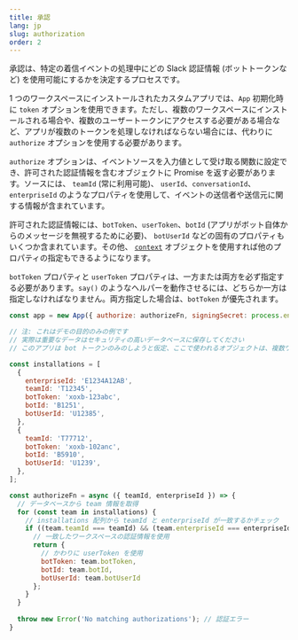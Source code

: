 ```yaml
---
title: 承認
lang: jp
slug: authorization
order: 2
---
```


<div class="section-content">
承認は、特定の着信イベントの処理中にどの Slack 認証情報 (ボットトークンなど) を使用可能にするかを決定するプロセスです。

1 つのワークスペースにインストールされたカスタムアプリでは、`App` 初期化時に `token` オプションを使用できます。ただし、複数のワークスペースにインストールされる場合や、複数のユーザートークンにアクセスする必要がある場合など、アプリが複数のトークンを処理しなければならない場合には、代わりに `authorize` オプションを使用する必要があります。

`authorize` オプションは、イベントソースを入力値として受け取る関数に設定でき、許可された認証情報を含むオブジェクトに Promise を返す必要があります。ソースには、 `teamId` (常に利用可能)、 `userId`、`conversationId`、`enterpriseId` のようなプロパティを使用して、イベントの送信者や送信元に関する情報が含まれています。

許可された認証情報には、`botToken`、`userToken`、`botId` (アプリがボット自体からのメッセージを無視するために必要)、 `botUserId` などの固有のプロパティもいくつか含まれています。その他、 [`context`](#context) オブジェクトを使用すれば他のプロパティの指定もできるようになります。

`botToken` プロパティと `userToken` プロパティは、一方または両方を必ず指定する必要があります。`say()` のようなヘルパーを動作させるには、どちらか一方は指定しなければなりません。両方指定した場合は、`botToken` が優先されます。
</div>

```javascript
const app = new App({ authorize: authorizeFn, signingSecret: process.env.SLACK_SIGNING_SECRET });

// 注: これはデモの目的のみの例です
// 実際は重要なデータはセキュリティの高いデータベースに保存してください
// このアプリは bot トークンのみのしようと仮定、ここで使われるオブジェクトは、複数ワークスペースにアプリをインストールする際の認証情報を保管するモデルとします

const installations = [
  {
    enterpriseId: 'E1234A12AB',
    teamId: 'T12345',
    botToken: 'xoxb-123abc',
    botId: 'B1251',
    botUserId: 'U12385',
  },
  {
    teamId: 'T77712',
    botToken: 'xoxb-102anc',
    botId: 'B5910',
    botUserId: 'U1239',
  },
];

const authorizeFn = async ({ teamId, enterpriseId }) => {
  // データベースから team 情報を取得
  for (const team in installations) {
    // installations 配列から teamId と enterpriseId が一致するかチェック
    if ((team.teamId === teamId) && (team.enterpriseId === enterpriseId)) {
      // 一致したワークスペースの認証情報を使用
      return {
        // かわりに userToken を使用
        botToken: team.botToken,
        botId: team.botId,
        botUserId: team.botUserId
      };
    }
  }
  
  throw new Error('No matching authorizations'); // 認証エラー
}
```
